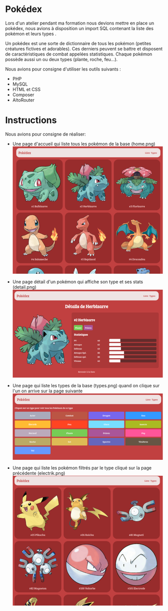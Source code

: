 
# Pokédex

Lors d'un atelier pendant ma formation nous devions mettre en place un pokédex, nous avions à disposition un import SQL contenant la liste des pokémon et leurs types .

Un pokédex est une sorte de dictionnaire de tous les pokémon (petites créatures fictives et adorables). Ces derniers peuvent se battre
et disposent de caractéristiques de combat appelées statistiques. Chaque pokémon possède aussi un ou deux types (plante, roche, feu...).

Nous avions pour consigne d'utiliser les outils suivants : 
- PHP
- MySQL
- HTML et CSS
- Composer
- AltoRouter

# Instructions 

Nous avions pour consigne de réaliser: 

- Une page d'accueil qui liste tous les pokémon de la base (home.png)
![](resultat/home.png)

- Une page détail d'un pokémon qui affiche son type et ses stats (detail.png)
![](resultat/detail.png)

- Une page qui liste les types de la base (types.png) quand on clique sur l'un on arrive sur la page suivante
![](resultat/types.png)

- Une page qui liste les pokémon filtrés par le type cliqué sur la page précédente (electrik.png)
![](resultat/electrik.png)


